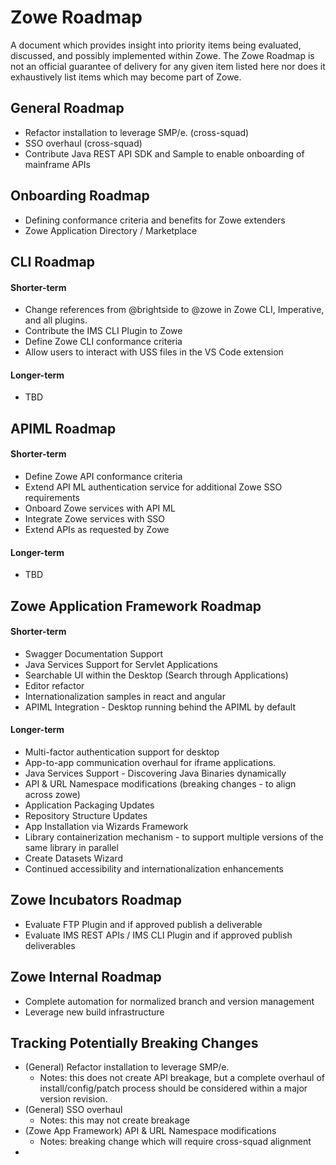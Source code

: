 # Zowe Roadmap

A document which provides insight into priority items being evaluated, discussed, and possibly implemented within Zowe. The Zowe Roadmap is not an official guarantee of delivery for any given item listed here nor does it exhaustively list items which may become part of Zowe.

## General Roadmap
* Refactor installation to leverage SMP/e. (cross-squad)
* SSO overhaul (cross-squad)
* Contribute Java REST API SDK and Sample to enable onboarding of mainframe APIs

## Onboarding Roadmap
* Defining conformance criteria and benefits for Zowe extenders
* Zowe Application Directory / Marketplace

## CLI Roadmap
#### Shorter-term
* Change references from @brightside to @zowe in Zowe CLI, Imperative, and all plugins.
* Contribute the IMS CLI Plugin to Zowe
* Define Zowe CLI conformance criteria
* Allow users to interact with USS files in the VS Code extension
#### Longer-term
* TBD

## APIML Roadmap
#### Shorter-term
* Define Zowe API conformance criteria
* Extend API ML authentication service for additional Zowe SSO requirements
* Onboard Zowe services with API ML
* Integrate Zowe services with SSO
* Extend APIs as requested by Zowe
#### Longer-term
* TBD

## Zowe Application Framework Roadmap
#### Shorter-term
* Swagger Documentation Support
* Java Services Support for Servlet Applications
* Searchable UI within the Desktop (Search through Applications)
* Editor refactor
* Internationalization samples in react and angular
* APIML Integration - Desktop running behind the APIML by default
#### Longer-term
* Multi-factor authentication support for desktop
* App-to-app communication overhaul for iframe applications.
* Java Services Support - Discovering Java Binaries dynamically
* API & URL Namespace modifications (breaking changes - to align across zowe)
* Application Packaging Updates
* Repository Structure Updates
* App Installation via Wizards Framework
* Library containerization mechanism - to support multiple versions of the same library in parallel
* Create Datasets Wizard
* Continued accessibility and internationalization enhancements

## Zowe Incubators Roadmap
* Evaluate FTP Plugin and if approved publish a deliverable
* Evaluate IMS REST APIs / IMS CLI Plugin and if approved publish deliverables

## Zowe Internal Roadmap
* Complete automation for normalized branch and version management
* Leverage new build infrastructure

## Tracking Potentially Breaking Changes
* (General) Refactor installation to leverage SMP/e. 
    - Notes: this does not create API breakage, but a complete overhaul of install/config/patch process should be considered within a major version revision.
* (General) SSO overhaul 
    - Notes: this may not create breakage
* (Zowe App Framework) API & URL Namespace modifications
    - Notes: breaking change which will require cross-squad alignment
* 
